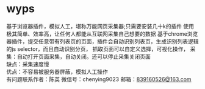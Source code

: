 # wyps
基于浏览器插件，模拟人工，堪称万能网页采集器;只需要安装几十k的插件 使用极其简单、效率高，让任何人都能从互联网采集自己想要的数据
基于chrome浏览器插件，提交任意带有列表页的页面，插件会自动识别列表页，生成识别列表逻辑的js selector，而且自动识别分页，
抓取页面可以自定义选择，可视化操作，
采集：自动打开页面采集，自动关闭。还可以停止采集关闭页面<br/>
缺点：采集速度慢<br/>
优点：不容易被服务器屏蔽，模拟人工操作<br/>
有问题联系作者：陈英 微信号：chenying9023 邮箱：839160526@163.com<br/>
